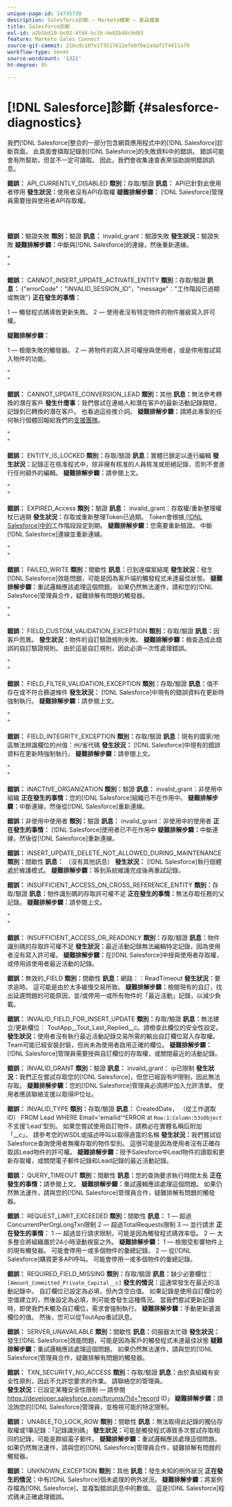 ```yaml
---
unique-page-id: 14745730
description: Salesforce診斷 — Marketo檔案 — 產品檔案
title: Salesforce診斷
exl-id: a2b5bd10-bc92-4fd4-bc1b-4e02b48c9d83
feature: Marketo Sales Connect
source-git-commit: 21bcdc10fe1f3517612efe0f8e2adaf2f4411a70
workflow-type: tm+mt
source-wordcount: '1322'
ht-degree: 0%

---
```


# [!DNL Salesforce]診斷 {#salesforce-diagnostics}

我們[!DNL Salesforce]整合的一部分包含網頁應用程式中的[!DNL Salesforce]診斷頁面。 此頁面會擷取記錄到[!DNL Salesforce]的失敗資料中的錯誤。 錯誤可能會有所幫助，但並不一定可讀取。 因此，我們會收集速查表來協助說明錯誤訊息。

**錯誤：** API_CURRENTLY_DISABLED
**類別：**&#x200B;存取/驗證
**訊息：** API已針對此使用者停用
**發生狀況：**&#x200B;使用者沒有API存取權
**疑難排解步驟：** [!DNL Salesforce]管理員需要授與使用者API存取權。

<br> 

**錯誤：**&#x200B;驗證失敗
**類別：**&#x200B;驗證
**訊息：** invalid_grant：驗證失敗
**發生狀況：**&#x200B;驗證失敗
**疑難排解步驟：**&#x200B;中斷與[!DNL Salesforce]的連線，然後重新連線。

&quot;<br>&quot;

**錯誤：** CANNOT_INSERT_UPDATE_ACTIVATE_ENTITY
**類別：**&#x200B;存取/驗證
**訊息：** {&quot;errorCode&quot;：&quot;INVALID_SESSION_ID&quot;，&quot;message&quot;：&quot;工作階段已過期或無效&quot;}
**正在發生的事情：**

1 — 觸發程式碼導致更新失敗。
2 — 使用者沒有特定物件的物件層級寫入許可權。

**疑難排解步驟：**

1 — 檢閱失敗的觸發器。
2 — 將物件的寫入許可權授與使用者，或是停用嘗試寫入物件的功能。

&quot;<br>&quot;

**錯誤：** CANNOT_UPDATE_CONVERSION_LEAD
**類別：**&#x200B;其他
**訊息：**&#x200B;無法參考轉換的潛在客戶
**發生什麼事：**&#x200B;我們嘗試在連絡人和潛在客戶的最新活動記錄期間，記錄到已轉換的潛在客戶。 也看過這些推介詞。
**疑難排解步驟：**&#x200B;請將此專案的任何執行個體回報給我們的[支援團隊](https://nation.marketo.com/t5/Support/ct-p/Support)。

&quot;<br>&quot;

**錯誤：** ENTITY_IS_LOCKED
**類別：**&#x200B;存取/驗證
**訊息：**&#x200B;實體已鎖定以進行編輯
**發生狀況：**&#x200B;記錄正在核准程式中，除非擁有核准的人員核准或拒絕記錄，否則不會進行任何額外的編輯。
**疑難排解步驟：**&#x200B;請參閱上文。

&quot;<br>&quot;

**錯誤：** EXPIRED_Access
**類別：**&#x200B;驗證
**訊息：** invalid_grant：存取權/重新整理權杖已過期
**發生狀況：**&#x200B;存取或重新整理Token已過期。 Token會根據[ [!DNL Salesforce]中的](https://salesforce.stackexchange.com/questions/10759/invalid-grant-expired-access-refresh-token-error-when-authenticating-access-via)工作階段設定到期。
**疑難排解步驟：**&#x200B;您需要重新驗證。 中斷[!DNL Salesforce]連線並重新連線。

&quot;<br>&quot;

**錯誤：** FAILED_WRITE
**類別：**&#x200B;間歇性
**訊息：**&#x200B;已到達檔案結尾
**發生狀況：**&#x200B;發生[!DNL Salesforce]效能問題，可能是因為客戶端的觸發程式未達最佳狀態。
**疑難排解步驟：**&#x200B;重試邏輯應該處理這個問題。 如果仍然無法運作，請和您的[!DNL Salesforce]管理員合作，疑難排解有問題的觸發器。

&quot;<br>&quot;

**錯誤：** FIELD_CUSTOM_VALIDATION_EXCEPTION
**類別：**&#x200B;存取/驗證
**訊息：**&#x200B;因客戶而異。
**發生狀況：**&#x200B;物件的自訂驗證規則失敗。
**疑難排解步驟：**&#x200B;檢查造成此錯誤的自訂驗證規則。 由於這是自訂規則，因此必須一次性處理錯誤。

&quot;<br>&quot;

**錯誤：** FIELD_FILTER_VALIDATION_EXCEPTION
**類別：**&#x200B;存取/驗證
**訊息：**&#x200B;值不存在或不符合篩選條件
**發生狀況：** [!DNL Salesforce]中現有的錯誤資料在更新時強制執行。
**疑難排解步驟：**&#x200B;請參閱上文。

&quot;<br>&quot;

**錯誤：** FIELD_INTEGRITY_EXCEPTION
**類別：**&#x200B;存取/驗證
**訊息：**&#x200B;現有的國家/地區無法辨識欄位的州值：州/省代碼
**發生狀況：** [!DNL Salesforce]中現有的錯誤資料在更新時強制執行。
**疑難排解步驟：**&#x200B;請參閱上文。

&quot;<br>&quot;

**錯誤：** INACTIVE_ORGANIZATION
**類別：**&#x200B;驗證
**訊息：** invalid_grant：非使用中組織
**正在發生的事情：**&#x200B;您的[!DNL Salesforce]組織已不在作用中。
**疑難排解步驟：**&#x200B;中斷連線，然後從[!DNL Salesforce]重新連線。

**錯誤：**&#x200B;非使用中使用者
**類別：**&#x200B;驗證
**訊息：** invalid_grant：非使用中的使用者
**正在發生的事情：** [!DNL Salesforce]使用者已不在作用中
**疑難排解步驟：**&#x200B;中斷連線，然後從[!DNL Salesforce]重新連線。

**錯誤：** INSERT_UPDATE_DELETE_NOT_ALLOWED_DURING_MAINTENANCE
**類別：**&#x200B;間歇性
**訊息：** （沒有其他訊息）
**發生狀況：** [!DNL Salesforce]執行個體處於維護模式。
**疑難排解步驟：**&#x200B;等到系統維護完成後再重試記錄。

**錯誤：** INSUFFICIENT_ACCESS_ON_CROSS_REFERENCE_ENTITY
**類別：**&#x200B;存取/驗證
**訊息：**&#x200B;物件識別碼的存取許可權不足
**正在發生的事情：**&#x200B;無法存取任務的父記錄。
**疑難排解步驟：**&#x200B;請參閱上文。

&quot;<br>&quot;

**錯誤：** INSUFFICIENT_ACCESS_OR_READONLY
**類別：**&#x200B;存取/驗證
**訊息：**&#x200B;物件識別碼的存取許可權不足
**發生狀況：**&#x200B;最近活動記錄無法編輯特定記錄，因為使用者沒有寫入許可權。
**疑難排解步驟：**&#x200B;在[!DNL Salesforce]中授與使用者存取權，或停用該使用者最近活動的記錄。

**錯誤：**&#x200B;無效的_FIELD
**類別：**&#x200B;間歇性
**訊息：**&#x200B;網路：：ReadTimeout
**發生狀況：**&#x200B;要求逾時。 這可能是由於太多緩慢交易所致。
**疑難排解步驟：**&#x200B;檢閱現有的自訂，找出延遲問題的可能原因，並/或停用一或所有物件的「最近活動」記錄，以減少負載。

**錯誤：** INVALID_FIELD_FOR_INSERT_UPDATE
**類別：**&#x200B;存取/驗證
**訊息：**&#x200B;無法建立/更新欄位： ToutApp__Tout_Last_Replied__c。請檢查此欄位的安全性設定。
**發生狀況：**&#x200B;使用者沒有執行最近活動記錄交易所需的輸出自訂欄位寫入存取權。 Team可能已經安裝封裝，但尚未為使用者啟用正確的欄位。
**疑難排解步驟：** [!DNL Salesforce]管理員需要授與自訂欄位的存取權，或關閉最近的活動記錄。

**錯誤：** INVALID_GRANT
**類別：**&#x200B;驗證
**訊息：** invalid_grant： ip已限制
**發生狀況：**&#x200B;我們正在嘗試存取您的[!DNL Salesforce]，但您已經設有IP限制，因此無法存取。
**疑難排解步驟：**&#x200B;您的[!DNL Salesforce]管理員必須將IP加入允許清單。 使用者應該聯絡支援以取得IP位址。

**錯誤：** INVALID_TYPE
**類別：**&#x200B;存取/驗證
**訊息：** CreatedDate， （從工作選取ID） FROM Lead WHERE Email=&#39;emailid&#39;^ERROR at `Row:1:Column:53sObject`不支援&#39;Lead&#39;型別。 如果您嘗試使用自訂物件，請務必在實體名稱后附加「__c」。 請參考您的WSDL或描述呼叫以取得適當的名稱
**發生狀況：**&#x200B;我們嘗試從Salesforce查詢使用者無權存取的物件型別。 這很可能是因為使用者沒有正確存取該Lead物件的許可權。
**疑難排解步驟：**&#x200B;授予Salesforce中Lead物件的讀取和更新存取權，或關閉電子郵件記錄和Lead記錄的最近活動記錄。

**錯誤：** QUERY_TIMEOUT
**類別：**&#x200B;間歇性
**訊息：**&#x200B;您的查詢要求執行時間太長
**正在發生的事情：**&#x200B;請參閱上文。
**疑難排解步驟：**&#x200B;重試邏輯應該處理這個問題。 如果仍然無法運作，請與您的[!DNL Salesforce]管理員合作，疑難排解有問題的觸發器。

**錯誤：** REQUEST_LIMIT_EXCEEDED
**類別：**&#x200B;間歇性
**訊息：**
1 — 超過ConcurrentPerOrgLongTxn限制
2 — 超過TotalRequests限制
3 — 並行請求
**正在發生的事情：**
1 — 超過並行請求限制，可能是因為觸發程式碼效率低。
2 — 太多整合將組織置於24小時滾動視窗之外。
**疑難排解步驟：**
1 — 檢閱受影響物件上的現有觸發器。 可能會停用一或多個物件的彙總記錄。
2 — 從[!DNL Salesforce]購買更多API呼叫。 可能會停用一或多個物件的彙總記錄。

**錯誤：** REQUIRED_FIELD_MISSING
**類別：**&#x200B;存取/驗證
**訊息：**&#x200B;缺少必要欄位： `[Amount_Committed_Private_Capital__c]`
**發生的情況：**&#x200B;這通常發生在最近的活動記錄中。 自訂欄位已設定為必填，但內含空白值。 如果記錄是使用自訂欄位的空值建立的，然後設定為必填，則可能會發生這種情況。 當我們嘗試更新記錄時，即使我們未觸及自訂欄位，需求會強制執行。
**疑難排解步驟：**&#x200B;手動更新遺漏欄位的值。 然後，您可以從ToutApp重試訊息。

**錯誤：** SERVER_UNAVAILABLE
**類別：**&#x200B;間歇性
**訊息：**&#x200B;伺服器太忙碌
**發生狀況：**&#x200B;發生[!DNL Salesforce]效能問題，可能是因為客戶的觸發程式未達最佳狀態
**疑難排解步驟：**&#x200B;重試邏輯應該處理這個問題。 如果仍然無法運作，請與您的[!DNL Salesforce]管理員合作，疑難排解有問題的觸發器。

**錯誤：** TXN_SECURITY_NO_ACCESS
**類別：**&#x200B;存取/驗證
**訊息：**&#x200B;由於貴組織有安全性原則，因此不允許您要求的作業。 請聯絡您的管理員。<br/>
**發生狀況：**&#x200B;已設定某種安全性限制 — 請參閱<https://developer.salesforce.com/forums/?id="record> ID」
**疑難排解步驟：**&#x200B;請洽詢您的[!DNL Salesforce]管理員，並檢視可能的特定限制。

**錯誤：** UNABLE_TO_LOCK_ROW
**類別：**&#x200B;間歇性
**訊息：**&#x200B;無法取得此記錄的獨佔存取權或1筆記錄：「記錄識別碼」
**發生狀況：**&#x200B;可能是觸發程式導致多次嘗試存取相同的記錄，可能是群組電子郵件。
**疑難排解步驟：**&#x200B;重試邏輯應該處理這個問題。 如果仍然無法運作，請與您的[!DNL Salesforce]管理員合作，疑難排解有問題的觸發器。

**錯誤：** UNKNOWN_EXCEPTION
**類別：**&#x200B;其他
**訊息：**&#x200B;發生未知的例外狀況
**正在發生的情況：**&#x200B;中有[!DNL Salesforce]個未處理的例外狀況。
**疑難排解步驟：**&#x200B;將案例存檔為[!DNL Salesforce]，並複製錯誤訊息中的數值。 這是[!DNL Salesforce]程式碼未正確處理錯誤。
